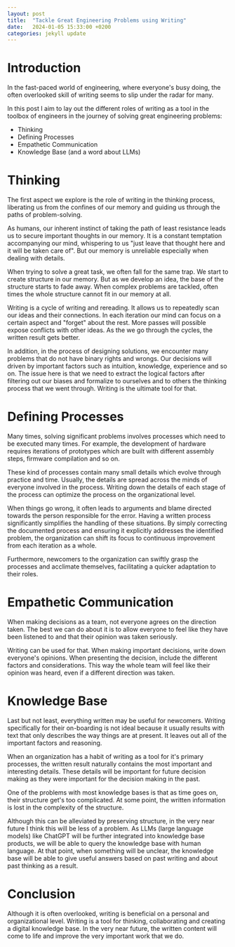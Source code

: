 ```yaml
---
layout: post
title:  "Tackle Great Engineering Problems using Writing"
date:   2024-01-05 15:33:00 +0200
categories: jekyll update
---
```


# Introduction
In the fast-paced world of engineering, where everyone's busy doing, the often overlooked skill of writing seems to slip under the radar for many.

In this post I aim to lay out the different roles of writing as a tool in the toolbox of engineers in the journey of solving great engineering problems:
- Thinking
- Defining Processes
- Empathetic Communication
- Knowledge Base (and a word about LLMs)

# Thinking
The first aspect we explore is the role of writing in the thinking process, liberating us from the confines of our memory and guiding us through the paths of problem-solving.

As humans, our inherent instinct of taking the path of least resistance leads us to secure important thoughts in our memory. It is a constant temptation accompanying our mind, whispering to us "just leave that thought here and it will be taken care of". But our memory is unreliable especially when dealing with details.

When trying to solve a great task, we often fall for the same trap. We start to create structure in our memory. But as we develop an idea, the base of the structure starts to fade away. When complex problems are tackled, often times the whole structure cannot fit in our memory at all.

Writing is a cycle of writing and rereading. It allows us to repeatedly scan our ideas and their connections. In each iteration our mind can focus on a certain aspect and "forget" about the rest. More passes will possible expose conflicts with other ideas. As the we go through the cycles, the written result gets better.

In addition, in the process of designing solutions, we encounter many problems that do not have binary rights and wrongs. Our decisions will driven by important factors such as intuition, knowledge, experience and so on. The issue here is that we need to extract the logical factors after filtering out our biases and formalize to ourselves and to others the thinking process that we went through. Writing is the ultimate tool for that.
# Defining Processes
Many times, solving significant problems involves processes which need to be executed many times. For example, the development of hardware requires iterations of prototypes which are built with different assembly steps, firmware compilation and so on.

These kind of processes contain many small details which evolve through practice and time. Usually, the details are spread across the minds of everyone involved in the process. Writing down the details of each stage of the process can optimize the process on the organizational level.

When things go wrong, it often leads to arguments and blame directed towards the person responsible for the error. Having a written process significantly simplifies the handling of these situations. By simply correcting the documented process and ensuring it explicitly addresses the identified problem, the organization can shift its focus to continuous improvement from each iteration as a whole.

Furthermore, newcomers to the organization can swiftly grasp the processes and acclimate themselves, facilitating a quicker adaptation to their roles.
# Empathetic Communication
When making decisions as a team, not everyone agrees on the direction taken. The best we can do about it is to allow everyone to feel like they have been listened to and that their opinion was taken seriously.

Writing can be used for that. When making important decisions, write down everyone's opinions. When presenting the decision, include the different factors and considerations. This way the whole team will feel like their opinion was heard, even if a different direction was taken.
# Knowledge Base
Last but not least, everything written may be useful for newcomers. Writing specifically for their on-boarding is not ideal because it usually results with text that only describes the way things are at present. It leaves out all of the important factors and reasoning.

When an organization has a habit of writing as a tool for it's primary processes, the written result naturally contains the most important and interesting details. These details will be important for future decision making as they were important for the decision making in the past.

One of the problems with most knowledge bases is that as time goes on, their structure get's too complicated. At some point, the written information is lost in the complexity of the structure.

Although this can be alleviated by preserving structure, in the very near future I think this will be less of a problem. As LLMs (large language models) like ChatGPT will be further integrated into knowledge base products, we will be able to query the knowledge base with human language. At that point, when something will be unclear, the knowledge base will be able to give useful answers based on past writing and about past thinking as a result.
# Conclusion
Although it is often overlooked, writing is beneficial on a personal and organizational level. Writing is a tool for thinking, collaborating and creating a digital knowledge base. In the very near future, the written content will come to life and improve the very important work that we do.